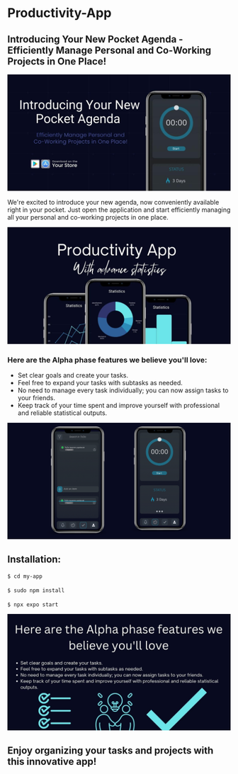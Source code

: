 # Productivity-App

## Introducing Your New Pocket Agenda - Efficiently Manage Personal and Co-Working Projects in One Place!

![Landing](./Images/1.jpg)

We're excited to introduce your new agenda, now conveniently available right in your pocket. Just open the application and start efficiently managing all your personal and co-working projects in one place.

![Landing](./Images/2.jpg)

### Here are the Alpha phase features we believe you'll love:

- Set clear goals and create your tasks.
- Feel free to expand your tasks with subtasks as needed.
- No need to manage every task individually; you can now assign tasks to your friends.
- Keep track of your time spent and improve yourself with professional and reliable statistical outputs.

![Landing](./Images/6.png)

## Installation:

```
$ cd my-app

$ sudo npm install

$ npx expo start
```

![Landing](./Images/3.jpg)

## Enjoy organizing your tasks and projects with this innovative app!
